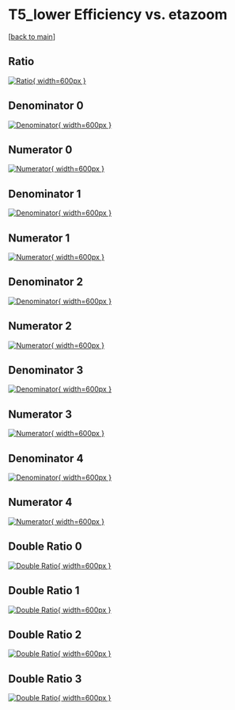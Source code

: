 # T5_lower Efficiency vs. etazoom

[[back to main](./)]



## Ratio

[![Ratio](../mtv/var/T5_lower_base_321_-1_eff_etazoom.png){ width=600px }](../mtv/var/T5_lower_base_321_-1_eff_etazoom.pdf)

## Denominator 0

[![Denominator](../mtv/den/T5_lower_base_321_-1_eff_etazoom_den0.png){ width=600px }](../mtv/den/T5_lower_base_321_-1_eff_etazoom_den0.pdf)

## Numerator 0

[![Numerator](../mtv/num/T5_lower_base_321_-1_eff_etazoom_num0.png){ width=600px }](../mtv/num/T5_lower_base_321_-1_eff_etazoom_num0.pdf)

## Denominator 1

[![Denominator](../mtv/den/T5_lower_base_321_-1_eff_etazoom_den1.png){ width=600px }](../mtv/den/T5_lower_base_321_-1_eff_etazoom_den1.pdf)

## Numerator 1

[![Numerator](../mtv/num/T5_lower_base_321_-1_eff_etazoom_num1.png){ width=600px }](../mtv/num/T5_lower_base_321_-1_eff_etazoom_num1.pdf)

## Denominator 2

[![Denominator](../mtv/den/T5_lower_base_321_-1_eff_etazoom_den2.png){ width=600px }](../mtv/den/T5_lower_base_321_-1_eff_etazoom_den2.pdf)

## Numerator 2

[![Numerator](../mtv/num/T5_lower_base_321_-1_eff_etazoom_num2.png){ width=600px }](../mtv/num/T5_lower_base_321_-1_eff_etazoom_num2.pdf)

## Denominator 3

[![Denominator](../mtv/den/T5_lower_base_321_-1_eff_etazoom_den3.png){ width=600px }](../mtv/den/T5_lower_base_321_-1_eff_etazoom_den3.pdf)

## Numerator 3

[![Numerator](../mtv/num/T5_lower_base_321_-1_eff_etazoom_num3.png){ width=600px }](../mtv/num/T5_lower_base_321_-1_eff_etazoom_num3.pdf)

## Denominator 4

[![Denominator](../mtv/den/T5_lower_base_321_-1_eff_etazoom_den4.png){ width=600px }](../mtv/den/T5_lower_base_321_-1_eff_etazoom_den4.pdf)

## Numerator 4

[![Numerator](../mtv/num/T5_lower_base_321_-1_eff_etazoom_num4.png){ width=600px }](../mtv/num/T5_lower_base_321_-1_eff_etazoom_num4.pdf)

## Double Ratio 0

[![Double Ratio](../mtv/ratio/T5_lower_base_321_-1_eff_etazoom_ratio0.png){ width=600px }](../mtv/ratio/T5_lower_base_321_-1_eff_etazoom_ratio0.pdf)

## Double Ratio 1

[![Double Ratio](../mtv/ratio/T5_lower_base_321_-1_eff_etazoom_ratio1.png){ width=600px }](../mtv/ratio/T5_lower_base_321_-1_eff_etazoom_ratio1.pdf)

## Double Ratio 2

[![Double Ratio](../mtv/ratio/T5_lower_base_321_-1_eff_etazoom_ratio2.png){ width=600px }](../mtv/ratio/T5_lower_base_321_-1_eff_etazoom_ratio2.pdf)

## Double Ratio 3

[![Double Ratio](../mtv/ratio/T5_lower_base_321_-1_eff_etazoom_ratio3.png){ width=600px }](../mtv/ratio/T5_lower_base_321_-1_eff_etazoom_ratio3.pdf)

